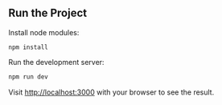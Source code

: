 
## Run the Project
Install node modules:


``` 
npm install
```


Run the development server:

```bash
npm run dev

```

Visit [http://localhost:3000](http://localhost:3000) with your browser to see the result.
